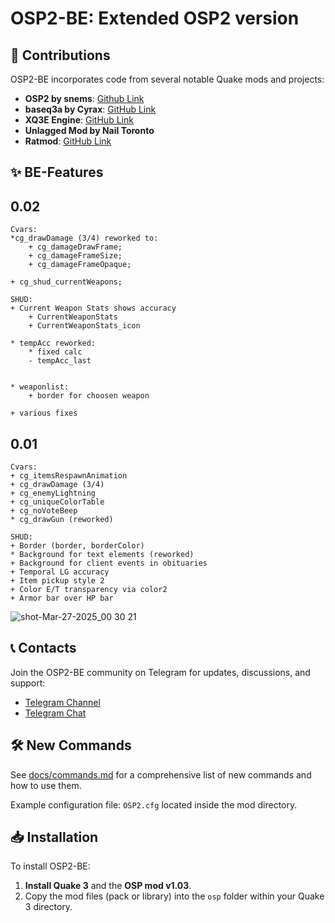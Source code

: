 # OSP2-BE: Extended OSP2 version

## 🔧 Contributions

OSP2-BE incorporates code from several notable Quake mods and projects:
- **OSP2 by snems**: [Github Link](https://github.com/snems/OSP2)
- **baseq3a by Cyrax**: [GitHub Link](https://github.com/ec-/baseq3a)
- **XQ3E Engine**: [GitHub Link](https://github.com/xq3e/engine)
- **Unlagged Mod by Nail Toronto**
- **Ratmod**: [GitHub Link](https://github.com/rdntcntrl/ratoa_gamecode)

## ✨ BE-Features
## 0.02
```
Cvars:
*cg_drawDamage (3/4) reworked to:
    + cg_damageDrawFrame;
    + cg_damageFrameSize;
    + cg_damageFrameOpaque;

+ cg_shud_currentWeapons;

SHUD:
+ Current Weapon Stats shows accuracy
    + CurrentWeaponStats
    + CurrentWeaponStats_icon

* tempAcc reworked:
    * fixed calc
    - tempAcc_last
    

* weaponlist:
    + border for choosen weapon

+ various fixes
```
## 0.01
```
Cvars:
+ cg_itemsRespawnAnimation
+ cg_drawDamage (3/4)
+ cg_enemyLightning
+ cg_uniqueColorTable
+ cg_noVoteBeep
* cg_drawGun (reworked)

SHUD:
+ Border (border, borderColor)
* Background for text elements (reworked)
+ Background for client events in obituaries
+ Temporal LG accuracy
+ Item pickup style 2
+ Color E/T transparency via color2
+ Armor bar over HP bar
```
![shot-Mar-27-2025_00 30 21](https://github.com/user-attachments/assets/11e8a2cf-8ef6-4984-a427-5af8ac9de650)


## 📞 Contacts

Join the OSP2-BE community on Telegram for updates, discussions, and support:
- [Telegram Channel](https://t.me/q3osp2)
- [Telegram Chat](https://t.me/q3_osp2)

## 🛠 New Commands

See [docs/commands.md](docs/commands.md) for a comprehensive list of new commands and how to use them.

Example configuration file: `OSP2.cfg` located inside the mod directory.

## 📥 Installation

To install OSP2-BE:

1. **Install Quake 3** and the **OSP mod v1.03**.
2. Copy the mod files (pack or library) into the `osp` folder within your Quake 3 directory.
